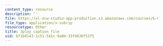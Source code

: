 ```yaml
---
content_type: resource
description: ''
file: https://ol-ocw-studio-app-production.s3.amazonaws.com/courses/6-042j-mathematics-for-computer-science-spring-2015/6f1b81431c51541c9a8d33f4630f51f5_D3E5CKebKuQ.vtt
file_type: application/x-subrip
resourcetype: Other
title: 3play caption file
uid: 6f1b8143-1c51-541c-9a8d-33f4630f51f5
---
```

